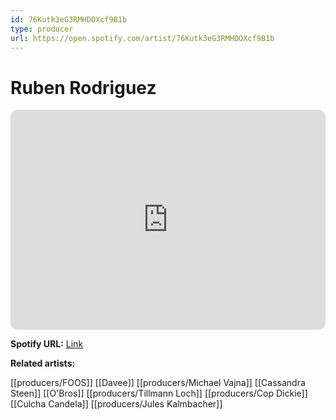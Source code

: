 ```yaml
---
id: 76Kutk3eG3RMHDOXcf9B1b
type: producer
url: https://open.spotify.com/artist/76Kutk3eG3RMHDOXcf9B1b
---
```

# Ruben Rodriguez

<iframe style="border-radius:12px" src="https://open.spotify.com/embed/artist/76Kutk3eG3RMHDOXcf9B1b" width="100%" height="352" frameBorder="0" allowfullscreen="" allow="autoplay; clipboard-write; encrypted-media; fullscreen; picture-in-picture" loading="lazy"></iframe>

**Spotify URL:** [Link](https://open.spotify.com/artist/76Kutk3eG3RMHDOXcf9B1b)

**Related artists:**

[[producers/FOOS]]
[[Davee]]
[[producers/Michael Vajna]]
[[Cassandra Steen]]
[[O'Bros]]
[[producers/Tillmann Loch]]
[[producers/Cop Dickie]]
[[Culcha Candela]]
[[producers/Jules Kalmbacher]]
